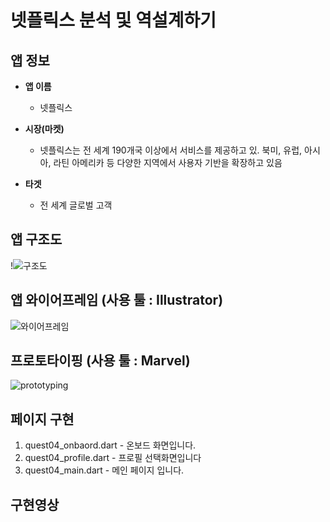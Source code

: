 # 넷플릭스 분석 및 역설계하기       

## 앱 정보

- **앱 이름** 

  - 넷플릭스   

- **시장(마켓)**  

  - 넷플릭스는 전 세계 190개국 이상에서 서비스를 제공하고 있. 북미, 유럽, 아시아, 라틴 아메리카 등 다양한 지역에서 사용자 기반을 확장하고 있음 

- **타겟**  

  - 전 세계 글로벌 고객          



## 앱 구조도

!![구조도](https://github.com/user-attachments/assets/4dbc7472-73ba-4bae-b9ea-55cea3147e42)




## 앱 와이어프레임 (사용 툴 : Illustrator)

![와이어프레임](https://github.com/user-attachments/assets/c779ebbc-e4ba-4a09-86b9-95afba0f4f8f)




## 프로토타이핑 (사용 툴 : Marvel)

![prototyping](https://github.com/user-attachments/assets/daf82227-b6a6-4517-92fe-9e957c6704b8)




## 페이지 구현
1. quest04_onbaord.dart - 온보드 화면입니다.
2. quest04_profile.dart - 프로필 선택화면입니다
3. quest04_main.dart - 메인 페이지 입니다.



## 구현영상 
